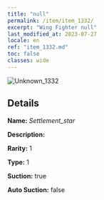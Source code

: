 ```yaml
---
title: "null"
permalink: /item/item_1332/
excerpt: "Wing Fighter null"
last_modified_at: 2023-07-27
locale: en
ref: "item_1332.md"
toc: false
classes: wide
---
```



 ![Unknown_1332](/images/item/Settlement_star_p.png)



## Details

 **Name:** *Settlement_star* 

 **Description:** 

 **Rarity:** 1 

 **Type:** 1 

 **Suction:** true 

 **Auto Suction:** false 


